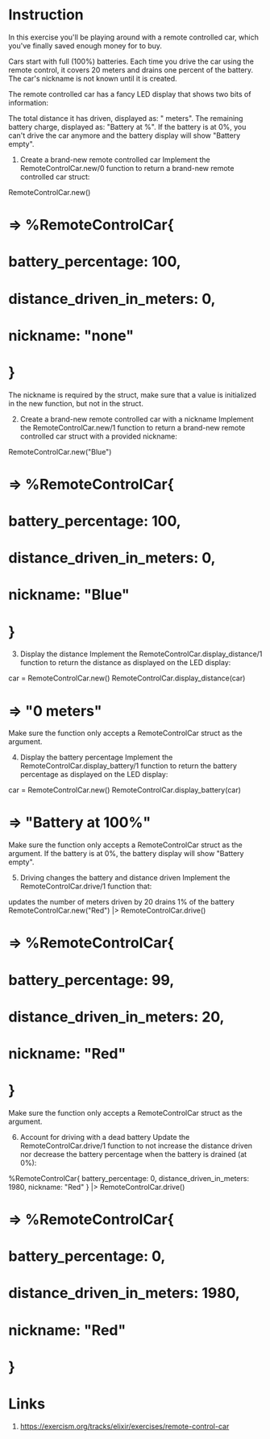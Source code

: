 # Instruction
In this exercise you'll be playing around with a remote controlled car, which you've finally saved enough money for to buy.

Cars start with full (100%) batteries. Each time you drive the car using the remote control, it covers 20 meters and drains one percent of the battery. The car's nickname is not known until it is created.

The remote controlled car has a fancy LED display that shows two bits of information:

The total distance it has driven, displayed as: "<METERS> meters".
The remaining battery charge, displayed as: "Battery at <PERCENTAGE>%".
If the battery is at 0%, you can't drive the car anymore and the battery display will show "Battery empty".

1. Create a brand-new remote controlled car
Implement the RemoteControlCar.new/0 function to return a brand-new remote controlled car struct:

RemoteControlCar.new()
# => %RemoteControlCar{
#      battery_percentage: 100,
#      distance_driven_in_meters: 0,
#      nickname: "none"
#    }
The nickname is required by the struct, make sure that a value is initialized in the new function, but not in the struct.

2. Create a brand-new remote controlled car with a nickname
Implement the RemoteControlCar.new/1 function to return a brand-new remote controlled car struct with a provided nickname:

RemoteControlCar.new("Blue")
# => %RemoteControlCar{
#      battery_percentage: 100,
#      distance_driven_in_meters: 0,
#      nickname: "Blue"
#    }
3. Display the distance
Implement the RemoteControlCar.display_distance/1 function to return the distance as displayed on the LED display:

car = RemoteControlCar.new()
RemoteControlCar.display_distance(car)
# => "0 meters"
Make sure the function only accepts a RemoteControlCar struct as the argument.

4. Display the battery percentage
Implement the RemoteControlCar.display_battery/1 function to return the battery percentage as displayed on the LED display:

car = RemoteControlCar.new()
RemoteControlCar.display_battery(car)
# => "Battery at 100%"
Make sure the function only accepts a RemoteControlCar struct as the argument. If the battery is at 0%, the battery display will show "Battery empty".

5. Driving changes the battery and distance driven
Implement the RemoteControlCar.drive/1 function that:

updates the number of meters driven by 20
drains 1% of the battery
RemoteControlCar.new("Red")
|> RemoteControlCar.drive()
# => %RemoteControlCar{
#      battery_percentage: 99,
#      distance_driven_in_meters: 20,
#      nickname: "Red"
#    }

Make sure the function only accepts a RemoteControlCar struct as the argument.

6. Account for driving with a dead battery
Update the RemoteControlCar.drive/1 function to not increase the distance driven nor decrease the battery percentage when the battery is drained (at 0%):

%RemoteControlCar{
  battery_percentage: 0,
  distance_driven_in_meters: 1980,
  nickname: "Red"
}
|> RemoteControlCar.drive()
# => %RemoteControlCar{
#      battery_percentage: 0,
#      distance_driven_in_meters: 1980,
#      nickname: "Red"
#    }

# Links
1. https://exercism.org/tracks/elixir/exercises/remote-control-car